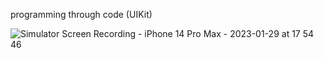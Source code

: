 programming through code (UIKit)

![Simulator Screen Recording - iPhone 14 Pro Max - 2023-01-29 at 17 54 46](https://user-images.githubusercontent.com/75887552/215324395-674407d3-62c8-4af8-80f8-31fd997977d6.gif)

